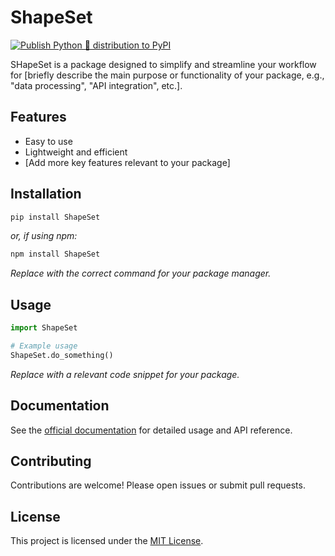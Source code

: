 # ShapeSet

[![Publish Python 🐍 distribution to PyPI](https://github.com/enugalamanideepreddy/ShapeSet/actions/workflows/pypi-publish.yml/badge.svg)](https://github.com/enugalamanideepreddy/ShapeSet/actions/workflows/pypi-publish.yml)

SHapeSet is a package designed to simplify and streamline your workflow for [briefly describe the main purpose or functionality of your package, e.g., "data processing", "API integration", etc.].

## Features

- Easy to use
- Lightweight and efficient
- [Add more key features relevant to your package]

## Installation

```bash
pip install ShapeSet
```
_or, if using npm:_
```bash
npm install ShapeSet
```
_Replace with the correct command for your package manager._

## Usage

```python
import ShapeSet

# Example usage
ShapeSet.do_something()
```
_Replace with a relevant code snippet for your package._

## Documentation

See the [official documentation](link-to-docs) for detailed usage and API reference.

## Contributing

Contributions are welcome! Please open issues or submit pull requests.

## License

This project is licensed under the [MIT License](LICENSE).
